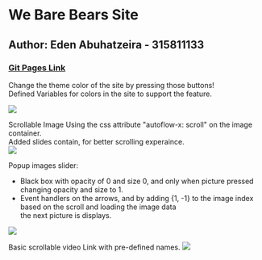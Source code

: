 # We Bare Bears Site
## Author: Eden Abuhatzeira - 315811133
### <a href="">Git Pages Link</a>


Change the theme color of the site by pressing those buttons!<br>
Defined Variables for colors in the site to support the feature.<br>

<img src="https://user-images.githubusercontent.com/62882347/227760919-f39b05cc-90be-487f-b0a1-f3a2eda61b9e.png"><br>

Scrollable Image
Using the css attribute "autoflow-x: scroll" on the image container.<br>
Added slides contain, for better scrolling experaince.<br>
<img src="https://user-images.githubusercontent.com/62882347/227761015-5609223b-e8e4-47cd-ada0-15197deb8952.png">


Popup images slider:<br>
- Black box with opacity of 0 and size 0, and only when picture pressed changing opacity and size to 1.
- Event handlers on the arrows, and by adding {1, -1} to the image index based on the scroll and loading the image data<br> the next picture is displays.
<img src="https://user-images.githubusercontent.com/62882347/227761075-5a7fec96-ffdf-40b9-bc26-d54890f8dd6d.png">


Basic scrollable video Link with pre-defined names.
<img src="https://user-images.githubusercontent.com/62882347/227761170-b10d567c-da6d-4519-ad76-b7d080d47918.png">
